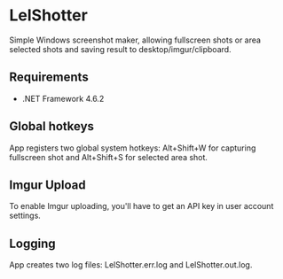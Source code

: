 # LelShotter
Simple Windows screenshot maker, allowing fullscreen shots or area selected shots and saving result to desktop/imgur/clipboard.

## Requirements
* .NET Framework 4.6.2

## Global hotkeys
App registers two global system hotkeys: Alt+Shift+W for capturing fullscreen shot and Alt+Shift+S for selected area shot.

## Imgur Upload
To enable Imgur uploading, you'll have to get an API key in user account settings.

## Logging
App creates two log files: LelShotter.err.log and LelShotter.out.log.
